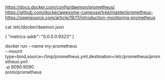 https://docs.docker.com/config/daemon/prometheus/
https://github.com/docker/awesome-compose/tree/master/prometheus-
https://opensource.com/article/19/11/introduction-monitoring-prometheus


cat /etc/docker/daemon.json

{
  "metrics-addr": "0.0.0.0:9323"
}



docker run --name my-prometheus \
    --mount type=bind,source=/tmp/prometheus.yml,destination=/etc/prometheus/prometheus.yml \
    -p 9090:9090 \
    prom/prometheus